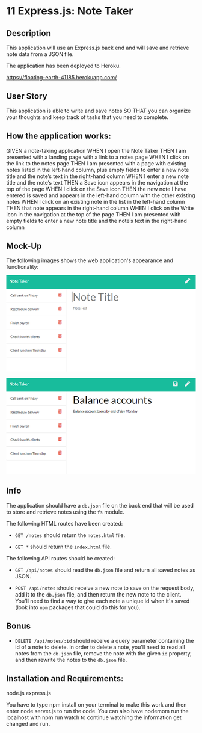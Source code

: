 # 11 Express.js: Note Taker

## Description
This application will use an Express.js back end and will save and retrieve note data from a JSON file.

The application has been deployed to Heroku.

https://floating-earth-41185.herokuapp.com/


## User Story

This application is  able to write and save notes
SO THAT you can organize your thoughts and keep track of tasks that you need to complete.


## How the application works:

GIVEN a note-taking application
WHEN I open the Note Taker
THEN I am presented with a landing page with a link to a notes page
WHEN I click on the link to the notes page
THEN I am presented with a page with existing notes listed in the left-hand column, plus empty fields to enter a new note title and the note’s text in the right-hand column
WHEN I enter a new note title and the note’s text
THEN a Save icon appears in the navigation at the top of the page
WHEN I click on the Save icon
THEN the new note I have entered is saved and appears in the left-hand column with the other existing notes
WHEN I click on an existing note in the list in the left-hand column
THEN that note appears in the right-hand column
WHEN I click on the Write icon in the navigation at the top of the page
THEN I am presented with empty fields to enter a new note title and the note’s text in the right-hand column



## Mock-Up

The following images shows the web application's appearance and functionality: 

![Existing notes are listed in the left-hand column with empty fields on the right-hand side for the new note’s title and text.](Assets/11-express-homework-demo-01.png)

![Note titled “Balance accounts” reads, “Balance account books by end of day Monday,” with other notes listed on the left.](Assets/11-express-homework-demo-02.png)


## Info

The application should have a `db.json` file on the back end that will be used to store and retrieve notes using the `fs` module.

The following HTML routes have been created:

* `GET /notes` should return the `notes.html` file.

* `GET *` should return the `index.html` file.

The following API routes should be created:

* `GET /api/notes` should read the `db.json` file and return all saved notes as JSON.

* `POST /api/notes` should receive a new note to save on the request body, add it to the `db.json` file, and then return the new note to the client. You'll need to find a way to give each note a unique id when it's saved (look into `npm` packages that could do this for you).


## Bonus

* `DELETE /api/notes/:id` should receive a query parameter containing the id of a note to delete. In order to delete a note, you'll need to read all notes from the `db.json` file, remove the note with the given `id` property, and then rewrite the notes to the `db.json` file.

## Installation and Requirements:

node.js
express.js

You have to type npm install on your terminal to make this work and then enter node server.js to run the code.
You can also have nodemom run the localhost with npm run watch to continue watching the information get changed and run. 



